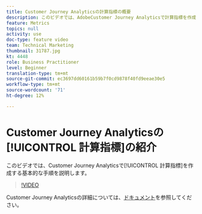 ```yaml
---
title: Customer Journey Analyticsの計算指標の概要
description: このビデオでは、AdobeCustomer Journey Analyticsで計算指標を作成する基本的な手順を説明します。
feature: Metrics
topics: null
activity: use
doc-type: feature video
team: Technical Marketing
thumbnail: 31787.jpg
kt: 4448
role: Business Practitioner
level: Beginner
translation-type: tm+mt
source-git-commit: ec3697dd60161b59b7f0cd9878f40fd9eeae30e5
workflow-type: tm+mt
source-wordcount: '71'
ht-degree: 12%

---
```



# Customer Journey Analyticsの[!UICONTROL 計算指標]の紹介

このビデオでは、Customer Journey Analyticsで[!UICONTROL 計算指標]を作成する基本的な手順を説明します。

>[!VIDEO](https://video.tv.adobe.com/v/31787/?quality=12)

Customer Journey Analyticsの詳細については、[ドキュメント](https://docs.adobe.com/content/help/ja-JP/analytics-platform/using/cja-landing.html)を参照してください。
